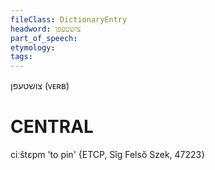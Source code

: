 ```yaml
---
fileClass: DictionaryEntry
headword: צושטעפּן
part_of_speech: 
etymology: 
tags: 
---
```

צושטעפּן
(ᴠᴇʀʙ)

CENTRAL
========

ciːštɛpm 'to pin' {ETCP, Sîg Felső Szek, 47223}
